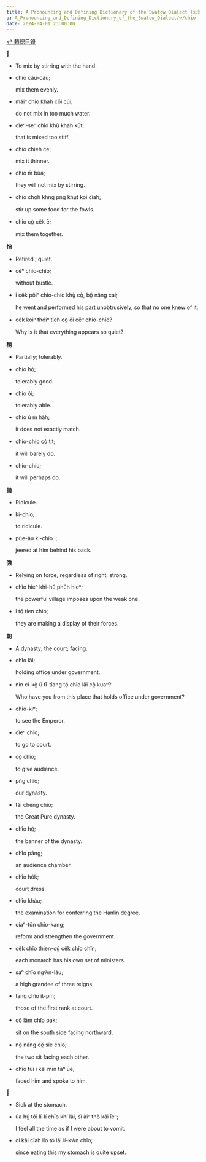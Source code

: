 ```yaml
---
title: A Pronouncing and Defining Dictionary of the Swatow Dialect (汕頭方言音義字典) / chio
p: A_Pronouncing_and_Defining_Dictionary_of_the_Swatow_Dialect/w/chio
date: 2024-04-01 23:00:00
---
```


[↩️ 轉總目錄](/A_Pronouncing_and_Defining_Dictionary_of_the_Swatow_Dialect)


**𢲵**
- To mix by stirring with the hand.

- chio câu-câu;

  mix them evenly.

- màiⁿ chio khah cōi cúi;

  do not mix in too much water.

- cìeⁿ-seⁿ chio khṳ̀ khah kṳ̂t;

  that is mixed too stiff.

- chio chieh cē;

  mix it thinner.

- chio m̄ bûa;

  they will not mix by stirring.

- chio cho̤h khng pn̄g khṳt koi cîah;

  stir up some food for the fowls.

- chio cò̤ cêk ē;

  mix them together.

**悄**
- Retired ; quiet.

- cĕⁿ chío-chío;

  without bustle.

- i cêk pôiⁿ chío-chío khṳ̀ cò̤, bô̤ nâng cai;

  he went and performed his part unobtrusively, so that no one knew of it.

- cêk koiⁿ thóiⁿ tîeh cò̤ ŏi cēⁿ chío-chío?

  Why is it that everything appears so quiet?

**稍**
- Partially; tolerably.

- chío hó̤;

  tolerably good.

- chío ŏi;

  tolerably able.

- chío ŭ m̄ hâh;

  it does not exactly match.

- chío-chío cò̤ tit;

  it will barely do.

- chío-chío;

  it will perhaps do.

**誚**
- Ridicule.

- ki-chío;

  to ridicule.

- pùe-ău ki-chío i;

  jeered at him behind his back.

**強**
- Relying on force, regardless of right; strong.

- chìo hieⁿ khi-hŭ phûh hieⁿ;

  the powerful village imposes upon the weak one.

- i tó̤ tíen chìo;

  they are making a display of their forces.

**朝**
- A dynasty; the court; facing.

- chîo lăi;

  holding office under government.

- nín cí-kò̤ ŭ tī-tîang tŏ̤ chîo lăi cò̤ kuaⁿ?

  Who have you from this place that holds office under government?

- chîo-kìⁿ;

  to see the Emperor.

- cĭeⁿ chîo;

  to go to court.

- cŏ̤ chîo;

  to give audience.

- pńg chîo;

  our dynasty.

- tăi cheng chîo;

  the Great Pure dynasty.

- chîo hō̤;

  the banner of the dynasty.

- chîo pâng;

  an audience chamber.

- chîo hôk;

  court dress.

- chîo kháu;

  the examination for conferring the Hanlin degree.

- cíaⁿ-tŭn chîo-kang;

  reform and strengthen the government.

- cêk chîo thien-cṳ́ cêk chîo chîn;

  each monarch has his own set of ministers.

- saⁿ chîo ngŵn-láu;

  a high grandee of three reigns.

- tang chîo it-pín;

  those of the first rank at court.

- cŏ̤ lâm chîo pak;

  sit on the south side facing northward.

- nŏ̤ nâng cŏ̤ sie chîo;

  the two sit facing each other.

- chîo tùi i kâi mīn tàⁿ ūe;

  faced him and spoke to him.

**𠹍**
- Sick at the stomach.

- úa hṳ́ tói lí-lí chĭo khí lâi, sĭ àiⁿ thò kâi īeⁿ;

  I feel all the time as if I were about to vomit.

- cí kâi cîah lío tó lăi lí-kẃn chĭo;

  since eating this my stomach is quite upset.